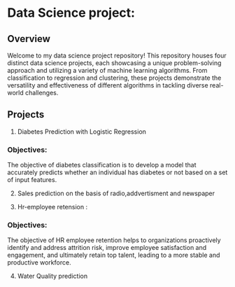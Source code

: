 # Data Science project:
## Overview
Welcome to my data science project repository! This repository houses four distinct data science projects, each showcasing a unique problem-solving approach and utilizing a variety of machine learning algorithms.
From classification to regression and clustering, these projects demonstrate the versatility and effectiveness of different algorithms in tackling diverse real-world challenges. 

## Projects
1. Diabetes Prediction with Logistic Regression
### Objectives:
The objective of diabetes classification is to develop a model that accurately predicts whether an individual has diabetes or not based on a set of input features.

2. Sales prediction on the basis of radio,addvertisment and newspaper

3. Hr-employee retension :
### Objectives:
The objective of HR employee retention helps  to organizations proactively identify and address attrition risk, improve employee satisfaction and engagement, and ultimately retain top talent, leading to a more stable and productive workforce.

4. Water Quality prediction
